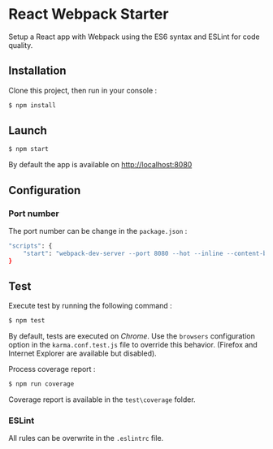 # React Webpack Starter
Setup a React app with Webpack using the ES6 syntax and ESLint for code quality.

## Installation
Clone this project, then run in your console :
```bash
$ npm install
```


## Launch
```bash
$ npm start
```
By default the app is available on [http://localhost:8080](http://localhost:8080)

## Configuration
### Port number
The port number can be change in the `package.json` :
```bash
"scripts": {
    "start": "webpack-dev-server --port 8080 --hot --inline --content-base build/"
}
```

## Test
Execute test by running the following command :
```bash
$ npm test
```
By default, tests are executed on *Chrome*. Use the `browsers` configuration option in the `karma.conf.test.js` file to override this behavior. (Firefox and Internet Explorer are available but disabled).

Process coverage report :
```bash
$ npm run coverage
```
Coverage report is available in the `test\coverage` folder.

### ESLint
All rules can be overwrite in the `.eslintrc` file.
